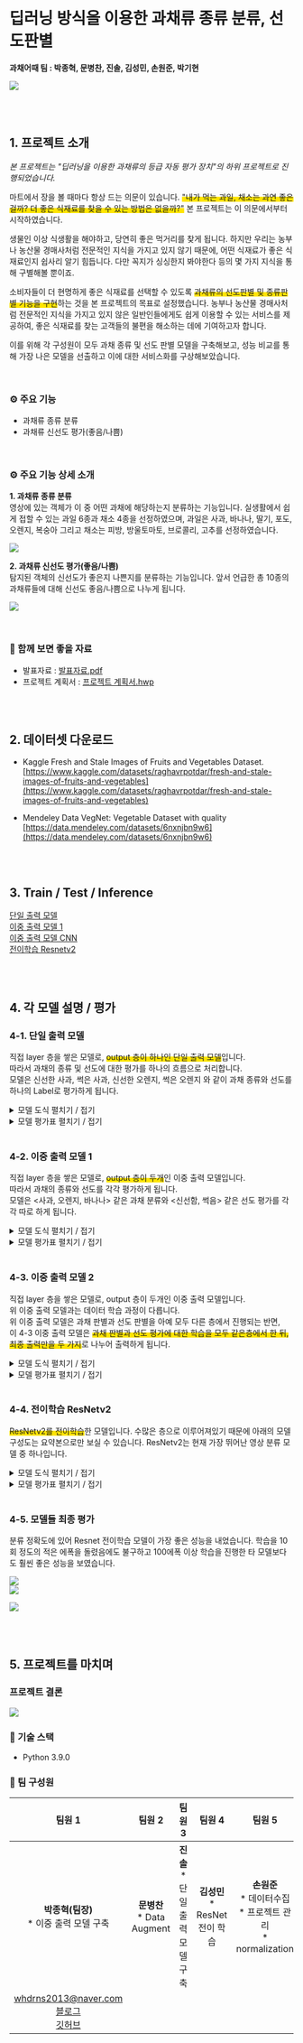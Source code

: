 # 딥러닝 방식을 이용한 과채류 종류 분류, 선도판별  

**과채어때 팀 : 박종혁, 문병찬, 진솔, 김성민, 손원준, 박기현**  


![](./src/images/image_01.png)

<br>
<br>

## 1. 프로젝트 소개

<i>본 프로젝트는 "딥러닝을 이용한 과채류의 등급 자동 평가 장치"의 하위 프로젝트로 진행되었습니다.</i>  

마트에서 장을 볼 때마다 항상 드는 의문이 있습니다. <span style='background:linear-gradient(to top, #FFE400 50%, transparent 50%)'>"내가 먹는 과일, 채소는 과연 좋은 걸까? 더 좋은 식재료를 찾을 수 있는 방법은 없을까?"</span> 본 프로젝트는 이 의문에서부터 시작하였습니다.  

생물인 이상 식생활을 해야하고, 당연히 좋은 먹거리를 찾게 됩니다. 하지만 우리는 농부나 농산물 경매사처럼 전문적인 지식을 가지고 있지 않기 때문에, 어떤 식재료가 좋은 식재료인지 쉽사리 알기 힘듭니다. 다만 꼭지가 싱싱한지 봐야한다 등의 몇 가지 지식을 통해 구별해볼 뿐이죠.  

소비자들이 더 현명하게 좋은 식재료를 선택할 수 있도록 <span style='background:linear-gradient(to top, #FFE400 50%, transparent 50%)'>과채류의 선도판별 및 종류판별 기능을 구현</span>하는 것을 본 프로젝트의 목표로 설정했습니다. 농부나 농산물 경매사처럼 전문적인 지식을 가지고 있지 않은 일반인들에게도 쉽게 이용할 수 있는 서비스를 제공하여, 좋은 식재료를 찾는 고객들의 불편을 해소하는 데에 기여하고자 합니다.  

이를 위해 각 구성원이 모두 과채 종류 및 선도 판별 모델을 구축해보고, 성능 비교를 통해 가장 나은 모델을 선출하고 이에 대한 서비스화를 구상해보았습니다.

<br>

### ⚙️ 주요 기능  

* 과채류 종류 분류  
* 과채류 신선도 평가(좋음/나쁨)  

<br>

### ⚙️ 주요 기능 상세 소개  

**1. 과채류 종류 분류**  
영상에 있는 객체가 이 중 어떤 과채에 해당하는지 분류하는 기능입니다. 실생활에서 쉽게 접할 수 있는 과일 6종과 채소 4종을 선정하였으며, 과일은 사과, 바나나, 딸기, 포도, 오렌지, 복숭아 그리고 채소는 피방, 방울토마토, 브로콜리, 고추를 선정하였습니다.

![](./src/images/image_02.png)

**2. 과채류 신선도 평가(좋음/나쁨)**  
탐지된 객체의 신선도가 좋은지 나쁜지를 분류하는 기능입니다. 앞서 언급한 총 10종의 과채류들에 대해 신선도 좋음/나쁨으로 나누게 됩니다.

![](./src/images/image_03.png)

<br>

### 📁 함께 보면 좋을 자료  

* 발표자료 : [발표자료.pdf](./presentation.pdf)  
* 프로젝트 계획서 : [프로젝트 계획서.hwp](./src/pm/plan.hwp)  

<br>
<br>

## 2. 데이터셋 다운로드

* Kaggle Fresh and Stale Images of Fruits and Vegetables Dataset.  
[https://www.kaggle.com/datasets/raghavrpotdar/fresh-and-stale-images-of-fruits-and-vegetables](https://www.kaggle.com/datasets/raghavrpotdar/fresh-and-stale-images-of-fruits-and-vegetables)  

* Mendeley Data VegNet: Vegetable Dataset with quality  
[https://data.mendeley.com/datasets/6nxnjbn9w6](https://data.mendeley.com/datasets/6nxnjbn9w6)   


<br>
<br>

## 3. Train / Test / Inference  

[단일 출력 모델](./model/single_output_model_jinsol.ipynb)  
[이중 출력 모델 1](./model/double_output_model_parkjonghyuk.ipynb)  
[이중 출력 모델 CNN](./model/double_output_model_parkgihyean.ipynb)  
[전이학습 Resnetv2](./model/transfer_resnetv2_sungmin_aug_2_w_gihyeon.ipynb)  

<br>
<br>

## 4. 각 모델 설명 / 평가  

### 4-1. 단일 출력 모델  

직접 layer 층을 쌓은 모델로, <span style='background:linear-gradient(to top, #FFE400 50%, transparent 50%)'>output 층이 하나인 단일 출력 모델</span>입니다.  
따라서 과채의 종류 및 선도에 대한 평가를 하나의 흐름으로 처리합니다.  
모델은 신선한 사과, 썩은 사과, 신선한 오렌지, 썩은 오렌지 와 같이 과채 종류와 선도를 하나의 Label로 평가하게 됩니다.  

<details>
<summary> 모델 도식 펼치기 / 접기 </summary>
<div markdown='1'>
<image src = "./src/images/model_single_output_01.png"/>
</div>
</details>

<details>
<summary> 모델 평가표 펼치기 / 접기 </summary>
<div markdown='1'>
<image src = "./src/images/evaluation_single.png"/>
</div>
</details>

<br>

### 4-2. 이중 출력 모델 1  

직접 layer 층을 쌓은 모델로, <span style='background:linear-gradient(to top, #FFE400 50%, transparent 50%)'>output 층이 두개</span>인 이중 출력 모델입니다.  
따라서 과채의 종류와 선도를 각각 평가하게 됩니다.  
모델은 <사과, 오렌지, 바나나> 같은 과채 분류와 <신선함, 썩음> 같은 선도 평가를 각각 따로 하게 됩니다.  

<details>
<summary> 모델 도식 펼치기 / 접기 </summary>
<div markdown='1'>
<image src = "./src/images/model_double_output_01.png"/>
</div>
</details>

<details>
<summary> 모델 평가표 펼치기 / 접기 </summary>
<div markdown='1'>
<image src = "./src/images/evaluation_double_1.png"/>
</div>
</details>

<br>

### 4-3. 이중 출력 모델 2  

직접 layer 층을 쌓은 모델로, output 층이 두개인 이중 출력 모델입니다.  
위 이중 출력 모델과는 데이터 학습 과정이 다릅니다.  
위 이중 출력 모델은 과채 판별과 선도 판별을 아예 모두 다른 층에서 진행되는 반면,  
이 4-3 이중 출력 모델은 <span style='background:linear-gradient(to top, #FFE400 50%, transparent 50%)'>과채 판별과 선도 평가에 대한 학습을 모두 같은층에서 한 뒤, 최종 출력만을 두 가지</span>로 나누어 출력하게 됩니다.  

<details>
<summary> 모델 도식 펼치기 / 접기 </summary>
<div markdown='1'>
<image src = "./src/images/model_double_output_02.png)"/>
</div>
</details>

<details>
<summary> 모델 평가표 펼치기 / 접기 </summary>
<div markdown='1'>
<image src = "./src/images/evaluation_double_2.png"/>
</div>
</details>

<br>

### 4-4. 전이학습 ResNetv2

<span style='background:linear-gradient(to top, #FFE400 50%, transparent 50%)'>ResNetv2를 전이학습</span>한 모델입니다. 수많은 층으로 이루어져있기 때문에 아래의 모델 구성도는 요약본으로만 보실 수 있습니다. ResNetv2는 현재 가장 뛰어난 영상 분류 모델 중 하나입니다.  

<details>
<summary> 모델 도식 펼치기 / 접기 </summary>
<div markdown='1'>
<image src = "./src/images/model_resnet_01.png)"/>
</div>
</details>

<details>
<summary> 모델 평가표 펼치기 / 접기 </summary>
<div markdown='1'>
<image src = "./src/images/evaluation_resnet.png"/>
</div>
</details>

<br>

### 4-5. 모델들 최종 평가  

분류 정확도에 있어 Resnet 전이학습 모델이 가장 좋은 성능을 내었습니다. 학습을 10회 정도의 적은 에폭을 돌렸음에도 불구하고 100에폭 이상 학습을 진행한 타 모델보다도 훨씬 좋은 성능을 보였습니다.  

![](./src/images/image_05.png)  
![](./src/images/image_06.png)  

![](./src/images/image_04.png)

<br>
<br>

## 5. 프로젝트를 마치며

### 프로젝트 결론  

![](./src/images/image_07.png)

### 🔨 기술 스택  
- Python 3.9.0  

### 👥 팀 구성원

|팀원 1|팀원 2|팀원 3|팀원 4|팀원 5|팀원 6|
|:---:|:---:|:---:|:---:|:---:|:---:|
|<center><strong>박종혁(팀장)</strong><br>* 이중 출력 모델 구축</center>|<strong>문병찬</strong><br>* Data Augment|<strong>진솔</strong><br>* 단일 출력 모델 구축|<strong>김성민</strong><br>* ResNet 전이 학습|<strong>손원준</strong><br>* 데이터수집<br>* 프로젝트 관리<br>* normalization|<strong>박기현</strong><br>* 이중 출력 모델 구축<br>* Callback 함수 적용|
|whdrns2013@naver.com<br>[블로그](https://whdrns2013.github.io/)<br>[깃허브](https://github.com/whdrns2013/)||||||

<br>
<br>